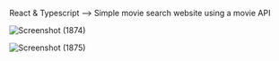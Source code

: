 React & Typescript --> Simple movie search website using a movie API


![Screenshot (1874)](https://github.com/nithinlycanz/film-web/assets/81744339/70c25327-ac4b-4f62-81a3-07bcf0dac053)

![Screenshot (1875)](https://github.com/nithinlycanz/film-web/assets/81744339/e8b59e1c-1e55-4475-abff-b955123ea573)

